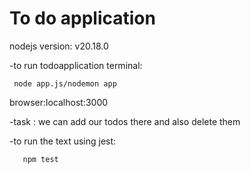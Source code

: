 # To do application

 nodejs version: v20.18.0

 -to run todoapplication
     terminal:
     
     node app.js/nodemon app


  browser:localhost:3000
     
 -task : we can add our todos there and also delete them

 -to run the text using jest:
       
       npm test
